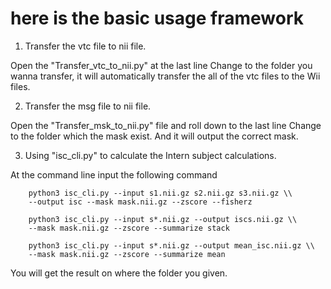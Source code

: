 # here is the basic usage framework

1. Transfer the vtc file to nii file.

Open the "Transfer_vtc_to_nii.py" at the last line
Change to the folder you wanna transfer, it will automatically	transfer the all of the vtc files to the Wii files.

2. Transfer the msg file to nii file.

Open the "Transfer_msk_to_nii.py" file and roll down to the last line
Change to the folder which the mask exist. And it will output the correct mask.

3. Using "isc_cli.py" to calculate the Intern subject calculations.

At the command line input the following command 

        python3 isc_cli.py --input s1.nii.gz s2.nii.gz s3.nii.gz \\
        --output isc --mask mask.nii.gz --zscore --fisherz

        python3 isc_cli.py --input s*.nii.gz --output iscs.nii.gz \\
        --mask mask.nii.gz --zscore --summarize stack

        python3 isc_cli.py --input s*.nii.gz --output mean_isc.nii.gz \\
        --mask mask.nii.gz --zscore --summarize mean
You will get the result on where the folder you given.